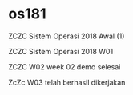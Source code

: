 # os181

ZCZC Sistem Operasi 2018 Awal (1)

ZCZC Sistem Operasi 2018 W01

ZCZC W02 week 02 demo selesai

ZcZc W03 telah berhasil dikerjakan
